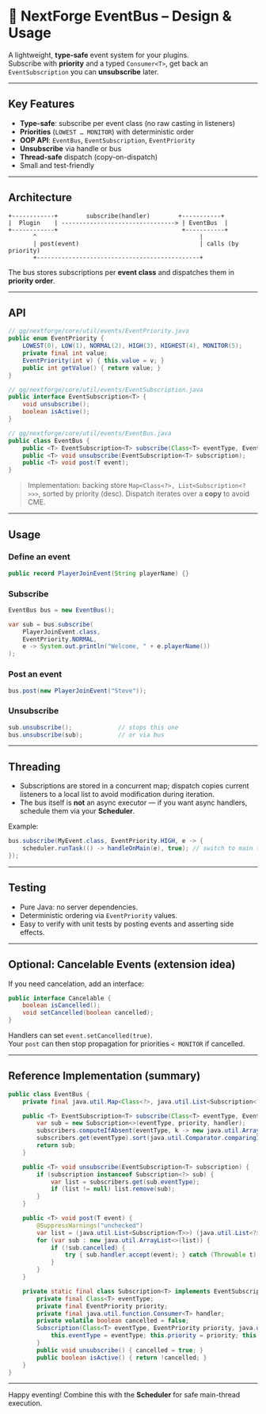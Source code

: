 # 📨 NextForge EventBus – Design & Usage

A lightweight, **type-safe** event system for your plugins.  
Subscribe with **priority** and a typed `Consumer<T>`, get back an `EventSubscription` you can **unsubscribe** later.

---

## Key Features

- **Type-safe**: subscribe per event class (no raw casting in listeners)
- **Priorities** (`LOWEST … MONITOR`) with deterministic order
- **OOP API**: `EventBus`, `EventSubscription`, `EventPriority`
- **Unsubscribe** via handle or bus
- **Thread-safe** dispatch (copy-on-dispatch)
- Small and test-friendly

---

## Architecture

```
+------------+        subscribe(handler)        +-----------+
|  Plugin    | --------------------------------> | EventBus  |
+------------+                                   +-----------+
       ^                                              |
       | post(event)                                  | calls (by priority)
       +----------------------------------------------+
```

The bus stores subscriptions per **event class** and dispatches them in **priority order**.

---

## API

```java
// gg/nextforge/core/util/events/EventPriority.java
public enum EventPriority {
    LOWEST(0), LOW(1), NORMAL(2), HIGH(3), HIGHEST(4), MONITOR(5);
    private final int value;
    EventPriority(int v) { this.value = v; }
    public int getValue() { return value; }
}

// gg/nextforge/core/util/events/EventSubscription.java
public interface EventSubscription<T> {
    void unsubscribe();
    boolean isActive();
}

// gg/nextforge/core/util/events/EventBus.java
public class EventBus {
    public <T> EventSubscription<T> subscribe(Class<T> eventType, EventPriority priority, java.util.function.Consumer<T> handler);
    public <T> void unsubscribe(EventSubscription<T> subscription);
    public <T> void post(T event);
}
```
> Implementation: backing store `Map<Class<?>, List<Subscription<?>>>`, sorted by priority (desc). Dispatch iterates over a **copy** to avoid CME.

---

## Usage

### Define an event
```java
public record PlayerJoinEvent(String playerName) {}
```

### Subscribe
```java
EventBus bus = new EventBus();

var sub = bus.subscribe(
    PlayerJoinEvent.class,
    EventPriority.NORMAL,
    e -> System.out.println("Welcome, " + e.playerName())
);
```

### Post an event
```java
bus.post(new PlayerJoinEvent("Steve"));
```

### Unsubscribe
```java
sub.unsubscribe();             // stops this one
bus.unsubscribe(sub);          // or via bus
```

---

## Threading

- Subscriptions are stored in a concurrent map; dispatch copies current listeners to a local list to avoid modification during iteration.
- The bus itself is **not** an async executor — if you want async handlers, schedule them via your **Scheduler**.

Example:
```java
bus.subscribe(MyEvent.class, EventPriority.HIGH, e -> {
    scheduler.runTask(() -> handleOnMain(e), true); // switch to main thread
});
```

---

## Testing

- Pure Java: no server dependencies.
- Deterministic ordering via `EventPriority` values.
- Easy to verify with unit tests by posting events and asserting side effects.

---

## Optional: Cancelable Events (extension idea)

If you need cancelation, add an interface:
```java
public interface Cancelable {
    boolean isCancelled();
    void setCancelled(boolean cancelled);
}
```
Handlers can set `event.setCancelled(true)`.  
Your `post` can then stop propagation for priorities `< MONITOR` if cancelled.

---

## Reference Implementation (summary)

```java
public class EventBus {
    private final java.util.Map<Class<?>, java.util.List<Subscription<?>>> subscribers = new java.util.concurrent.ConcurrentHashMap<>();

    public <T> EventSubscription<T> subscribe(Class<T> eventType, EventPriority priority, java.util.function.Consumer<T> handler) {
        var sub = new Subscription<>(eventType, priority, handler);
        subscribers.computeIfAbsent(eventType, k -> new java.util.ArrayList<>()).add(sub);
        subscribers.get(eventType).sort(java.util.Comparator.comparingInt((Subscription<?> s) -> s.priority.getValue()).reversed());
        return sub;
    }

    public <T> void unsubscribe(EventSubscription<T> subscription) {
        if (subscription instanceof Subscription<?> sub) {
            var list = subscribers.get(sub.eventType);
            if (list != null) list.remove(sub);
        }
    }

    public <T> void post(T event) {
        @SuppressWarnings("unchecked")
        var list = (java.util.List<Subscription<T>>) (java.util.List<?>) subscribers.getOrDefault(event.getClass(), java.util.List.of());
        for (var sub : new java.util.ArrayList<>(list)) {
            if (!sub.cancelled) {
                try { sub.handler.accept(event); } catch (Throwable t) { t.printStackTrace(); }
            }
        }
    }

    private static final class Subscription<T> implements EventSubscription<T> {
        private final Class<T> eventType;
        private final EventPriority priority;
        private final java.util.function.Consumer<T> handler;
        private volatile boolean cancelled = false;
        Subscription(Class<T> eventType, EventPriority priority, java.util.function.Consumer<T> handler) {
            this.eventType = eventType; this.priority = priority; this.handler = handler;
        }
        public void unsubscribe() { cancelled = true; }
        public boolean isActive() { return !cancelled; }
    }
}
```

---

Happy eventing! Combine this with the **Scheduler** for safe main-thread execution.
